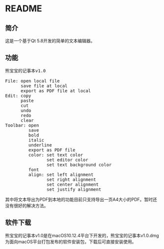 # README

## 简介

这是一个基于Qt 5.8开发的简单的文本编辑器。

## 功能
<pre>
熊宝宝的记事本v1.0

File: open local file
	  save file at local
	  export as PDF file at local
Edit: copy
	  paste
	  cut
	  undo
	  redo
	  clear
Toolbar: open
		 save
		 bold
	     italic
    	 underline
	     export as PDF file
		 color: set text color
	    		set editor color
		   	    set text background color
		 font
		 align: set left alignment
		   		set right alignment
		   		set center alignment
		   		set justify alignment	</pre>

其中将文本导出为PDF到本地的功能目前只支持导出一页A4大小的PDF。暂时还没有很好的解决方法。

## 软件下载
熊宝宝的记事本v1.0是在macOS10.12.4平台下开发的，熊宝宝的记事本v1.0.dmg为面向macOS平台打包发布的软件安装包，下载后可直接安装使用。